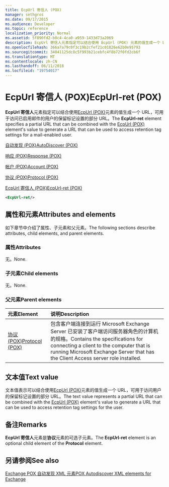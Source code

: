 ```yaml
---
title: EcpUrl 寄信人 (POX)
manager: sethgros
ms.date: 09/17/2015
ms.audience: Developer
ms.topic: reference
localization_priority: Normal
ms.assetid: 5f090fd2-b0c4-4ca0-a959-1433d73a2069
description: EcpUrl 寄信人元素指定可以结合使用 EcpUrl (POX) 元素的值生成一个 URL，可用于访问已启用邮件的用户的保留标记设置的部分 URL。
ms.openlocfilehash: 366a7a79c0f3c19b2cfef21c01826e62b0e95793
ms.sourcegitcommit: 34041125dc8c5f993b21cebfc4f8b72f0fd2cb6f
ms.translationtype: MT
ms.contentlocale: zh-CN
ms.lasthandoff: 06/11/2018
ms.locfileid: "19754017"
---
```

# <a name="ecpurl-ret-pox"></a><span data-ttu-id="8e5d6-103">EcpUrl 寄信人 (POX)</span><span class="sxs-lookup"><span data-stu-id="8e5d6-103">EcpUrl-ret (POX)</span></span>

<span data-ttu-id="8e5d6-104">**EcpUrl 寄信人**元素指定可以结合使用[EcpUrl (POX)](ecpurl-pox.md)元素的值生成一个 URL，可用于访问已启用邮件的用户的保留标记设置的部分 URL。</span><span class="sxs-lookup"><span data-stu-id="8e5d6-104">The **EcpUrl-ret** element specifies a partial URL that can be combined with the [EcpUrl (POX)](ecpurl-pox.md) element's value to generate a URL that can be used to access retention tag settings for a mail-enabled user.</span></span> 
  
[<span data-ttu-id="8e5d6-105">自动发现 (POX)</span><span class="sxs-lookup"><span data-stu-id="8e5d6-105">AutoDiscover (POX)</span></span>](autodiscover-pox.md)
  
[<span data-ttu-id="8e5d6-106">响应 (POX)</span><span class="sxs-lookup"><span data-stu-id="8e5d6-106">Response (POX)</span></span>](response-pox.md)
  
[<span data-ttu-id="8e5d6-107">帐户 (POX)</span><span class="sxs-lookup"><span data-stu-id="8e5d6-107">Account (POX)</span></span>](account-pox.md)
  
[<span data-ttu-id="8e5d6-108">协议 (POX)</span><span class="sxs-lookup"><span data-stu-id="8e5d6-108">Protocol (POX)</span></span>](protocol-pox.md)
  
[<span data-ttu-id="8e5d6-109">EcpUrl 寄信人 (POX)</span><span class="sxs-lookup"><span data-stu-id="8e5d6-109">EcpUrl-ret (POX)</span></span>](ecpurl-ret-pox.md)
  
```XML
<EcpUrl-ret/>
```

## <a name="attributes-and-elements"></a><span data-ttu-id="8e5d6-110">属性和元素</span><span class="sxs-lookup"><span data-stu-id="8e5d6-110">Attributes and elements</span></span>

<span data-ttu-id="8e5d6-111">如下章节中介绍了属性、子元素和父元素。</span><span class="sxs-lookup"><span data-stu-id="8e5d6-111">The following sections describe attributes, child elements, and parent elements.</span></span>
  
### <a name="attributes"></a><span data-ttu-id="8e5d6-112">属性</span><span class="sxs-lookup"><span data-stu-id="8e5d6-112">Attributes</span></span>

<span data-ttu-id="8e5d6-113">无。</span><span class="sxs-lookup"><span data-stu-id="8e5d6-113">None.</span></span>
  
### <a name="child-elements"></a><span data-ttu-id="8e5d6-114">子元素</span><span class="sxs-lookup"><span data-stu-id="8e5d6-114">Child elements</span></span>

<span data-ttu-id="8e5d6-115">无。</span><span class="sxs-lookup"><span data-stu-id="8e5d6-115">None.</span></span>
  
### <a name="parent-elements"></a><span data-ttu-id="8e5d6-116">父元素</span><span class="sxs-lookup"><span data-stu-id="8e5d6-116">Parent elements</span></span>

|<span data-ttu-id="8e5d6-117">**元素**</span><span class="sxs-lookup"><span data-stu-id="8e5d6-117">**Element**</span></span>|<span data-ttu-id="8e5d6-118">**说明**</span><span class="sxs-lookup"><span data-stu-id="8e5d6-118">**Description**</span></span>|
|:-----|:-----|
|[<span data-ttu-id="8e5d6-119">协议 (POX)</span><span class="sxs-lookup"><span data-stu-id="8e5d6-119">Protocol (POX)</span></span>](protocol-pox.md) <br/> |<span data-ttu-id="8e5d6-120">包含客户端连接到运行 Microsoft Exchange Server 已安装了客户端访问服务器角色的计算机的规格。</span><span class="sxs-lookup"><span data-stu-id="8e5d6-120">Contains the specifications for connecting a client to the computer that is running Microsoft Exchange Server that has the Client Access server role installed.</span></span>  <br/> |
   
## <a name="text-value"></a><span data-ttu-id="8e5d6-121">文本值</span><span class="sxs-lookup"><span data-stu-id="8e5d6-121">Text value</span></span>

<span data-ttu-id="8e5d6-122">文本值表示可以结合使用[EcpUrl (POX)](ecpurl-pox.md)元素的值生成一个 URL，可用于访问用户的保留标记设置的部分 URL。</span><span class="sxs-lookup"><span data-stu-id="8e5d6-122">The text value represents a partial URL that can be combined with the [EcpUrl (POX)](ecpurl-pox.md) element's value to generate a URL that can be used to access retention tag settings for the user.</span></span> 
  
## <a name="remarks"></a><span data-ttu-id="8e5d6-123">备注</span><span class="sxs-lookup"><span data-stu-id="8e5d6-123">Remarks</span></span>

<span data-ttu-id="8e5d6-124">**EcpUrl 寄信人**元素是**协议**元素的可选子元素。</span><span class="sxs-lookup"><span data-stu-id="8e5d6-124">The **EcpUrl-ret** element is an optional child element of the **Protocol** element.</span></span> 
  
## <a name="see-also"></a><span data-ttu-id="8e5d6-125">另请参阅</span><span class="sxs-lookup"><span data-stu-id="8e5d6-125">See also</span></span>



[<span data-ttu-id="8e5d6-126">Exchange POX 自动发现 XML 元素</span><span class="sxs-lookup"><span data-stu-id="8e5d6-126">POX Autodiscover XML elements for Exchange</span></span>](pox-autodiscover-xml-elements-for-exchange.md)

